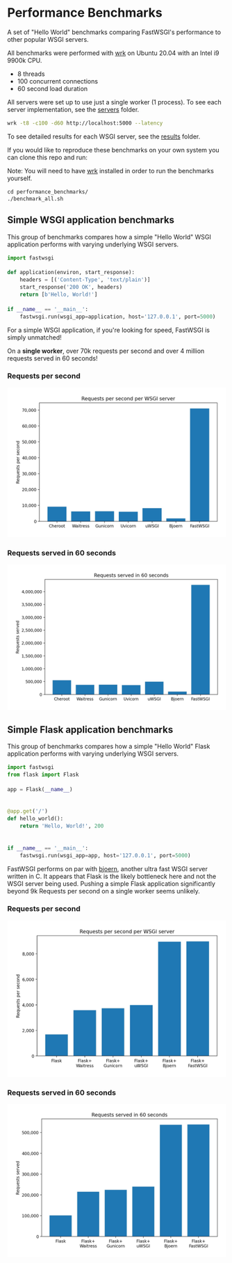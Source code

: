 # Performance Benchmarks

A set of "Hello World" benchmarks comparing FastWSGI's performance to other popular WSGI servers.

All benchmarks were performed with [wrk](https://github.com/wg/wrk) on Ubuntu 20.04 with an Intel i9 9900k CPU.

- 8 threads
- 100 concurrent connections
- 60 second load duration

All servers were set up to use just a single worker (1 process). To see each server implementation, see the [servers](./servers) folder.

```bash
wrk -t8 -c100 -d60 http://localhost:5000 --latency
```

To see detailed results for each WSGI server, see the [results](./results) folder.

If you would like to reproduce these benchmarks on your own system you can clone this repo and run:

Note: You will need to have [wrk](https://github.com/wg/wrk) installed in order to run the benchmarks yourself.

```
cd performance_benchmarks/
./benchmark_all.sh
```

## Simple WSGI application benchmarks

This group of benchmarks compares how a simple "Hello World" WSGI application performs with varying underlying WSGI servers.

```python
import fastwsgi

def application(environ, start_response):
    headers = [('Content-Type', 'text/plain')]
    start_response('200 OK', headers)
    return [b'Hello, World!']

if __name__ == '__main__':
    fastwsgi.run(wsgi_app=application, host='127.0.0.1', port=5000)
```

For a simple WSGI application, if you're looking for speed, FastWSGI is simply unmatched! 

On a **single worker**, over 70k requests per second and over 4 million requests served in 60 seconds!

### Requests per second

![wsgi-requests-per-seond](./graphs/wsgi_requests_per_second.jpg)


### Requests served in 60 seconds

![wsgi-requests-served](./graphs/wsgi_requests_served.jpg)

## Simple Flask application benchmarks

This group of benchmarks compares how a simple "Hello World" Flask application performs with varying underlying WSGI servers. 

```python
import fastwsgi
from flask import Flask

app = Flask(__name__)


@app.get('/')
def hello_world():
    return 'Hello, World!', 200


if __name__ == '__main__':
    fastwsgi.run(wsgi_app=app, host='127.0.0.1', port=5000)
```

FastWSGI performs on par with [bjoern](https://github.com/jonashaag/bjoern), another ultra fast WSGI server written in C. It appears that Flask is the likely bottleneck here and not the WSGI server being used. Pushing a simple Flask application significantly beyond 9k Requests per second on a single worker seems unlikely.


### Requests per second

![flask-requests-per-seond](./graphs/flask_requests_per_second.jpg)


### Requests served in 60 seconds

![requests-served](./graphs/flask_requests_served.jpg)
